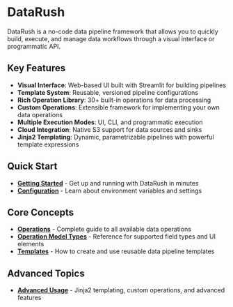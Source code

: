 # DataRush

DataRush is a no-code data pipeline framework that allows you to quickly build, execute, and manage data workflows through a visual interface or programmatic API.
## Key Features
- **Visual Interface**: Web-based UI built with Streamlit for building pipelines
- **Template System**: Reusable, versioned pipeline configurations
- **Rich Operation Library**: 30+ built-in operations for data processing
- **Custom Operations**: Extensible framework for implementing your own data operations
- **Multiple Execution Modes**: UI, CLI, and programmatic execution
- **Cloud Integration**: Native S3 support for data sources and sinks
- **Jinja2 Templating**: Dynamic, parametrizable pipelines with powerful template expressions


## Quick Start

- **[Getting Started](docs/GettingStarted.md)** - Get up and running with DataRush in minutes
- **[Configuration](docs/Configuration.md)** - Learn about environment variables and settings

## Core Concepts

- **[Operations](docs/Operations.md)** - Complete guide to all available data operations
- **[Operation Model Types](docs/OperationModelTypes.md)** - Reference for supported field types and UI elements
- **[Templates](docs/Templates.md)** - How to create and use reusable data pipeline templates

## Advanced Topics

- **[Advanced Usage](docs/AdvancedUsage.md)** - Jinja2 templating, custom operations, and advanced features
